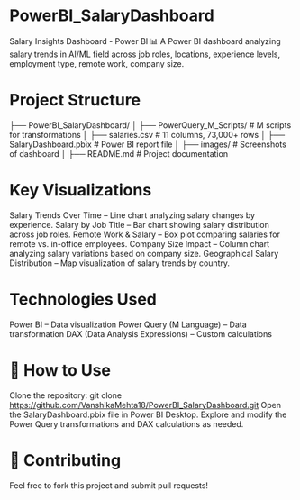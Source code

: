 # PowerBI_SalaryDashboard

Salary Insights Dashboard - Power BI
📊 A Power BI dashboard analyzing salary trends in AI/ML field across job roles, locations, experience levels, employment type, remote work, company size.


# Project Structure
├── PowerBI_SalaryDashboard/
│   ├── PowerQuery_M_Scripts/      # M scripts for transformations
│   ├── salaries.csv               # 11 columns, 73,000+ rows 
│   ├── SalaryDashboard.pbix        # Power BI report file
│   ├── images/                     # Screenshots of dashboard
│   ├── README.md                    # Project documentation

# Key Visualizations
Salary Trends Over Time – Line chart analyzing salary changes by experience.
Salary by Job Title – Bar chart showing salary distribution across job roles.
Remote Work & Salary – Box plot comparing salaries for remote vs. in-office employees.
Company Size Impact – Column chart analyzing salary variations based on company size.
Geographical Salary Distribution – Map visualization of salary trends by country.

# Technologies Used
Power BI – Data visualization
Power Query (M Language) – Data transformation
DAX (Data Analysis Expressions) – Custom calculations

# 🚀 How to Use
Clone the repository:
git clone https://github.com/VanshikaMehta18/PowerBI_SalaryDashboard.git
Open the SalaryDashboard.pbix file in Power BI Desktop.
Explore and modify the Power Query transformations and DAX calculations as needed.

# 🤝 Contributing
Feel free to fork this project and submit pull requests!

